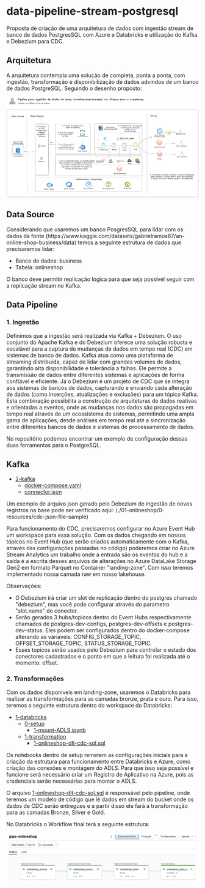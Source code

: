 # data-pipeline-stream-postgresql

Proposta de criação de uma arquitetura de dados com ingestão stream de banco de dados PostgresSQL com Azure e Databricks e utilização do Kafka e Debezium para CDC.

<h2>Arquitetura</h2>


A arquitetura contempla uma solução de completa, ponta a ponta, com ingestão, transformação e disponibilização de dados advindos de um banco de dados PostgreSQL. Seguindo o desenho proposto:


<img src="01-onlineshop/0-resources/arquitetura.png" alt="Desenho da arquitetura proposta">

<h2>Data Source</h2>
Considerando que usaremos um banco PosgresSQL para lidar com os dados da fonte (https://www.kaggle.com/datasets/gabrielramos87/an-online-shop-business/data) temos a seguinte estrutura de dados que precisaremos lidar:

* Banco de dados: business
* Tabela: onlineshop

O banco deve permitir replicação lógica para que seja possível seguir com a replicação stream no Kafka. 

<h2>Data Pipeline</h2>

<h3>1. Ingestão</h3>
Definimos que a ingestão será realizada via Kafka + Debezium. O uso conjunto do Apache Kafka e do Debezium oferece uma solução robusta e escalável para a captura de mudanças de dados em tempo real (CDC) em sistemas de banco de dados. Kafka atua como uma plataforma de streaming distribuída, capaz de lidar com grandes volumes de dados, garantindo alta disponibilidade e tolerância a falhas. Ele permite a transmissão de dados entre diferentes sistemas e aplicações de forma confiável e eficiente. Já o Debezium é um projeto de CDC que se integra aos sistemas de bancos de dados, capturando e enviando cada alteração de dados (como inserções, atualizações e exclusões) para um tópico Kafka. Esta combinação possibilita a construção de arquiteturas de dados reativas e orientadas a eventos, onde as mudanças nos dados são propagadas em tempo real através de um ecossistema de sistemas, permitindo uma ampla gama de aplicações, desde análises em tempo real até a sincronização entre diferentes bancos de dados e sistemas de processamento de dados.

No repositório podemos encontrar um exemplo de configuração dessas duas ferramentas para o PostgreSQL. 


## Kafka
 * [2-kafka](./01-onlineshop/1-data-pipeline/2-kafka) 
   * [docker-compose.yaml](./01-onlineshop/1-data-pipeline/2-kafka/docker-compose.yaml)
   * [connector.json](./01-onlineshop/1-data-pipeline/2-kafka/connector.json)
  
Um exemplo de arquivo json gerado pelo Debezium de ingestão de novos registros na base pode ser verificado aqui: (./01-onlineshop/0-resources/cdc-json-file-sample)
     

Para funcionamento do CDC, precisaremos configurar no Azure Event Hub um workspace para essa solução. Com os dados chegando em nossos tópicos no Event Hub (que serão criados automaticamente com o Kafka, através das configurações passadas no código) poderemos criar no Azure Stream Analytics um trabalho onde a entrada são os eventos do hub e a saída é a escrita desses arquivos de alterações no Azure DataLake Storage Gen2 em formato Parquet no Container "landing-zone". Com isso teremos implementado nossa camada raw em nosso lakehouse. 

Observações:

* O Debezium irá criar um slot de replicação dentro do postgres chamado "debezium", mas você pode configurar através do parametro "slot.name" do conector.
* Serão gerados 3 hubs/topicos dentro do Event Hubs respectivamente chamados de postgres-dev-configs, postgres-dev-offsets e postgres-dev-status. Eles podem ser configurados dentro do docker-compose alterando as váriaveis: CONFIG_STORAGE_TOPIC, OFFSET_STORAGE_TOPIC, STATUS_STORAGE_TOPIC.
* Esses topicos serão usados pelo Debezium para controlar o estado dos conectores cadastrados e o ponto em que a leitura foi realizada até o momento: offset.


<h3>2. Transformações</h3>
Com os dados disponíveis em landing-zone, usaremos o Databricks para realizar as transformações para as camadas bronze, prata e ouro. Para isso, teremos a seguinte estrutura dentro do workspace do Databricks:

 * [1-databricks](./01-onlineshop/1-data-pipeline/1-databricks)
      * [0-setup](./01-onlineshop/1-data-pipeline/1-databricks/0-setup)
        * [1-mount-ADLS.ipynb](./01-onlineshop/1-data-pipeline/1-databricks/0-setup/1-mount-ADLS.ipynb)
      * [1-transformation](./01-onlineshop/1-data-pipeline/1-databricks/1-transformation)
        * [1-onlineshop-dlt-cdc-sql.sql](./01-onlineshop/1-data-pipeline/1-databricks/1-transformation/1-onlineshop-dlt-cdc-sql.sql)
          

Os notebooks dentro de setup remetem as configurações iniciais para a criação da estrutura para funcionamento entre Databricks e Azure, como criação das conexões e montagem do ADLS. Para que isso seja possível e funcione será necessário criar um Registro de Aplicativo na Azure, pois as credenciais serão necessárias para montar o ADLS.

O arquivo [1-onlineshop-dlt-cdc-sql.sql](./01-onlineshop/1-data-pipeline/1-databricks/1-transformation/1-onlineshop-dlt-cdc-sql.sql) é responsável pelo pipeline, onde teremos um modelo de código que lê dados em stream do bucket onde os dados de CDC serão entregues e a partir disso ele fará a transformação para as camadas Bronze, Silver e Gold.

No Databricks o Workflow final terá a seguinte estrutura:

<img src="01-onlineshop/0-resources/pipeline-databricks.png" alt="Desenho da arquitetura proposta">





